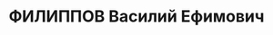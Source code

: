 ---
title: ФИЛИППОВ Василий Ефимович
description: 'Род. в 1901, Калужская губ., дер. Тихачево, русский, обр.: высшее, член
  ВКП(б). Проживал: Москва, Госпитальный пер., д. 4а, кв. 36. Начальник отдела научно-исследовательского
  химического института РККА, военинженер 2-го ранга.

  Арестован 09.01.1937. Обв. в шпионаже и участии в антисоветском военно-фашистском
  террористическом заговоре. Приговор: ВК ВС СССР, 26.10.1937 – ВМН. Расстрелян 26.10.1937,
  г.Москва.

  Реабилитирован ВК ВС СССР 08.12.1956'
---